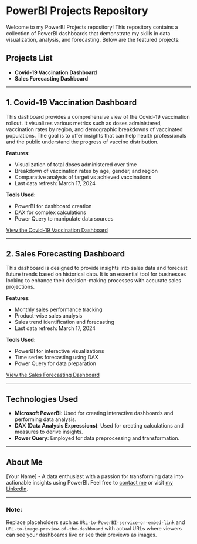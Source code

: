 # PowerBI Projects Repository

Welcome to my PowerBI Projects repository! This repository contains a collection of PowerBI dashboards that demonstrate my skills in data visualization, analysis, and forecasting. Below are the featured projects:

## Projects List

- **Covid-19 Vaccination Dashboard**
- **Sales Forecasting Dashboard**

---

## 1. Covid-19 Vaccination Dashboard

This dashboard provides a comprehensive view of the Covid-19 vaccination rollout. It visualizes various metrics such as doses administered, vaccination rates by region, and demographic breakdowns of vaccinated populations. The goal is to offer insights that can help health professionals and the public understand the progress of vaccine distribution.

**Features:**
- Visualization of total doses administered over time
- Breakdown of vaccination rates by age, gender, and region
- Comparative analysis of target vs achieved vaccinations
- Last data refresh: March 17, 2024

**Tools Used:**
- PowerBI for dashboard creation
- DAX for complex calculations
- Power Query to manipulate data sources

[View the Covid-19 Vaccination Dashboard](https://app.powerbi.com/links/tOtVch94TZ?ctid=a8eec281-aaa3-4dae-ac9b-9a398b9215e7&pbi_source=linkShare)

---

## 2. Sales Forecasting Dashboard

This dashboard is designed to provide insights into sales data and forecast future trends based on historical data. It is an essential tool for businesses looking to enhance their decision-making processes with accurate sales projections.

**Features:**
- Monthly sales performance tracking
- Product-wise sales analysis
- Sales trend identification and forecasting
- Last data refresh: March 17, 2024

**Tools Used:**
- PowerBI for interactive visualizations
- Time series forecasting using DAX
- Power Query for data preparation

[View the Sales Forecasting Dashboard](https://app.powerbi.com/view?r=eyJrIjoiYTM5NTRmNmItY2Y1ZC00ZTczLWJmMzItM2IwODc1ZGRlOTcxIiwidCI6ImE4ZWVjMjgxLWFhYTMtNGRhZS1hYzliLTlhMzk4YjkyMTVlNyIsImMiOjN9)

---

## Technologies Used

- **Microsoft PowerBI**: Used for creating interactive dashboards and performing data analysis.
- **DAX (Data Analysis Expressions)**: Used for creating calculations and measures to derive insights.
- **Power Query**: Employed for data preprocessing and transformation.

---

## About Me

[Your Name] - A data enthusiast with a passion for transforming data into actionable insights using PowerBI. Feel free to [contact me](your-email@example.com) or visit [my LinkedIn](your-linkedin).

---

### Note:
Replace placeholders such as `URL-to-PowerBI-service-or-embed-link` and `URL-to-image-preview-of-the-dashboard` with actual URLs where viewers can see your dashboards live or see their previews as images.
